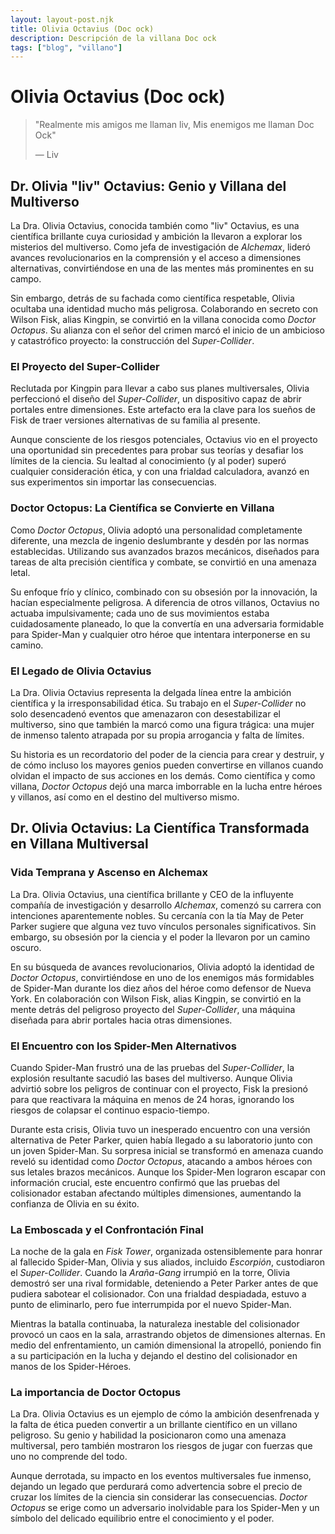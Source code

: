 ```yaml
---
layout: layout-post.njk
title: Olivia Octavius (Doc ock)
description: Descripción de la villana Doc ock
tags: ["blog", "villano"]
---
```


# Olivia Octavius (Doc ock)

> "Realmente mis amigos me llaman liv, Mis enemigos me llaman Doc Ock"
>
>  ― Liv

## **Dr. Olivia "liv" Octavius: Genio y Villana del Multiverso**  

La Dra. Olivia Octavius, conocida también como "liv" Octavius, es una científica brillante cuya curiosidad y ambición la llevaron a explorar los misterios del multiverso. Como jefa de investigación de *Alchemax*, lideró avances revolucionarios en la comprensión y el acceso a dimensiones alternativas, convirtiéndose en una de las mentes más prominentes en su campo.  

Sin embargo, detrás de su fachada como científica respetable, Olivia ocultaba una identidad mucho más peligrosa. Colaborando en secreto con Wilson Fisk, alias Kingpin, se convirtió en la villana conocida como *Doctor Octopus*. Su alianza con el señor del crimen marcó el inicio de un ambicioso y catastrófico proyecto: la construcción del *Super-Collider*.  

### **El Proyecto del Super-Collider**  
Reclutada por Kingpin para llevar a cabo sus planes multiversales, Olivia perfeccionó el diseño del *Super-Collider*, un dispositivo capaz de abrir portales entre dimensiones. Este artefacto era la clave para los sueños de Fisk de traer versiones alternativas de su familia al presente.  

Aunque consciente de los riesgos potenciales, Octavius vio en el proyecto una oportunidad sin precedentes para probar sus teorías y desafiar los límites de la ciencia. Su lealtad al conocimiento (y al poder) superó cualquier consideración ética, y con una frialdad calculadora, avanzó en sus experimentos sin importar las consecuencias.  

### **Doctor Octopus: La Científica se Convierte en Villana**  
Como *Doctor Octopus*, Olivia adoptó una personalidad completamente diferente, una mezcla de ingenio deslumbrante y desdén por las normas establecidas. Utilizando sus avanzados brazos mecánicos, diseñados para tareas de alta precisión científica y combate, se convirtió en una amenaza letal.  

Su enfoque frío y clínico, combinado con su obsesión por la innovación, la hacían especialmente peligrosa. A diferencia de otros villanos, Octavius no actuaba impulsivamente; cada uno de sus movimientos estaba cuidadosamente planeado, lo que la convertía en una adversaria formidable para Spider-Man y cualquier otro héroe que intentara interponerse en su camino.  

### **El Legado de Olivia Octavius**  
La Dra. Olivia Octavius representa la delgada línea entre la ambición científica y la irresponsabilidad ética. Su trabajo en el *Super-Collider* no solo desencadenó eventos que amenazaron con desestabilizar el multiverso, sino que también la marcó como una figura trágica: una mujer de inmenso talento atrapada por su propia arrogancia y falta de límites.  

Su historia es un recordatorio del poder de la ciencia para crear y destruir, y de cómo incluso los mayores genios pueden convertirse en villanos cuando olvidan el impacto de sus acciones en los demás. Como científica y como villana, *Doctor Octopus* dejó una marca imborrable en la lucha entre héroes y villanos, así como en el destino del multiverso mismo.  

## **Dr. Olivia Octavius: La Científica Transformada en Villana Multiversal**  

### **Vida Temprana y Ascenso en Alchemax**  
La Dra. Olivia Octavius, una científica brillante y CEO de la influyente compañía de investigación y desarrollo *Alchemax*, comenzó su carrera con intenciones aparentemente nobles. Su cercanía con la tía May de Peter Parker sugiere que alguna vez tuvo vínculos personales significativos. Sin embargo, su obsesión por la ciencia y el poder la llevaron por un camino oscuro.  

En su búsqueda de avances revolucionarios, Olivia adoptó la identidad de *Doctor Octopus*, convirtiéndose en uno de los enemigos más formidables de Spider-Man durante los diez años del héroe como defensor de Nueva York. En colaboración con Wilson Fisk, alias Kingpin, se convirtió en la mente detrás del peligroso proyecto del *Super-Collider*, una máquina diseñada para abrir portales hacia otras dimensiones.  

### **El Encuentro con los Spider-Men Alternativos**  
Cuando Spider-Man frustró una de las pruebas del *Super-Collider*, la explosión resultante sacudió las bases del multiverso. Aunque Olivia advirtió sobre los peligros de continuar con el proyecto, Fisk la presionó para que reactivara la máquina en menos de 24 horas, ignorando los riesgos de colapsar el continuo espacio-tiempo.  

Durante esta crisis, Olivia tuvo un inesperado encuentro con una versión alternativa de Peter Parker, quien había llegado a su laboratorio junto con un joven Spider-Man. Su sorpresa inicial se transformó en amenaza cuando reveló su identidad como *Doctor Octopus*, atacando a ambos héroes con sus letales brazos mecánicos. Aunque los Spider-Men lograron escapar con información crucial, este encuentro confirmó que las pruebas del colisionador estaban afectando múltiples dimensiones, aumentando la confianza de Olivia en su éxito.  

### **La Emboscada y el Confrontación Final**  
La noche de la gala en *Fisk Tower*, organizada ostensiblemente para honrar al fallecido Spider-Man, Olivia y sus aliados, incluido *Escorpión*, custodiaron el *Super-Collider*. Cuando la *Araña-Gang* irrumpió en la torre, Olivia demostró ser una rival formidable, deteniendo a Peter Parker antes de que pudiera sabotear el colisionador. Con una frialdad despiadada, estuvo a punto de eliminarlo, pero fue interrumpida por el nuevo Spider-Man.  

Mientras la batalla continuaba, la naturaleza inestable del colisionador provocó un caos en la sala, arrastrando objetos de dimensiones alternas. En medio del enfrentamiento, un camión dimensional la atropelló, poniendo fin a su participación en la lucha y dejando el destino del colisionador en manos de los Spider-Héroes.  

### **La importancia de Doctor Octopus**  
La Dra. Olivia Octavius es un ejemplo de cómo la ambición desenfrenada y la falta de ética pueden convertir a un brillante científico en un villano peligroso. Su genio y habilidad la posicionaron como una amenaza multiversal, pero también mostraron los riesgos de jugar con fuerzas que uno no comprende del todo.  

Aunque derrotada, su impacto en los eventos multiversales fue inmenso, dejando un legado que perdurará como advertencia sobre el precio de cruzar los límites de la ciencia sin considerar las consecuencias. *Doctor Octopus* se erige como un adversario inolvidable para los Spider-Men y un símbolo del delicado equilibrio entre el conocimiento y el poder.  